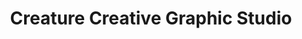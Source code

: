 ---
title: "Creature Creative Graphic Studio"
url: /san-pablo/creature-creative-graphic-studio/
shop: copyshop
---